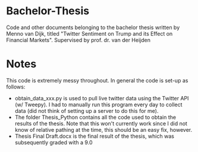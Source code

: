 # Bachelor-Thesis
Code and other documents belonging to the bachelor thesis written by Menno van Dijk, titled "Twitter Sentiment on Trump and its Effect on Financial Markets". Supervised by prof. dr. van der Heijden

# Notes
This code is extremely messy throughout. In general the code is set-up as follows:
- obtain_data_xxx.py is used to pull live twitter data using the Twitter API (w/ Tweepy). I had to manually run this program every day to collect data (did not think of setting up a server to do this for me).
- The folder Thesis_Python contains all the code used to obtain the results of the thesis. Note that this won't currently work since I did not know of relative pathing at the time, this should be an easy fix, however. 
- Thesis Final Draft.docx is the final result of the thesis, which was subsequently graded with a 9.0
